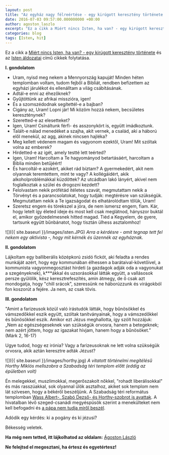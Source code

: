 ```yaml
---
layout: post
title: "Az egyház nagy félreértése - egy kirúgott keresztény története III. rész"
date: 2016-07-03 09:57:00.000000000 +00:00
author: agoston_laszlo
excerpt: "Ez a cikk a Miért nincs Isten, ha van? - egy kirúgott keresztény története és az Isten áldozatai című cikkek folytatása."
categories: blog
tags: [Isten, hit]
---
```

Ez a cikk a [Miért nincs Isten, ha van? - egy kirúgott keresztény története](http://agostonlaszlo.hu/hu/blog/51-miert-nincs-isten-ha-van) és az [Isten áldozatai](http://agostonlaszlo.hu/hu/blog/59-isten-aldozatai-egy-kirugott-kereszteny-tortenete-ii-resz) című cikkek folytatása.


**I. gondolatom**

- Uram, nyisd meg nekem a Mennyország kapuját! Minden héten templomban voltam, tudom fejből a Bibliát, rendben befizettem az egyházi járulékot és ellenálltam a világ csábításának.
- Adtál-e enni az éhezőknek?
- Gyűjtöttünk az afrikai misszióra, igen!
- És a szomszédodnak segítettél-e a bajban?
- Cigány az, Uram! Lopni jár! Mi közöm hozzá nekem, becsületes kereszténynek?
- Szeretted-e az elesetteket?
- Igen, Uram! Csináltunk férfi- és asszonykört is, együtt imádkoztunk.
- Talált-e nálad menedéket a szajha, akit vernek, a család, aki a háború elől menekül, az agg, akinek nincsen hajléka?
- Meg kellett védenem magam és vagyonom ezektől, Uram! Mit szóltak volna az emberek?
- Hirdetted-e az igét, amely testté lett teérted?
- Igen, Uram! Harcoltam a Te hagyományod betartásáért, harcoltam a Biblia minden betűjéért!
- És harcoltál-e azokért, akiket rád bíztam? A gyermekedért, akit nem olyannak teremtettem, mint te vagy? A kollégáidért, akik alkoholproblémákkal küzdöttek? Az utcádban lakó lányért, akivel nem foglalkoztak a szülei és drogozni kezdett?
- Felolvastam nekik prófétád ítéletes szavát, megmutattam nekik a Törvényt és a parancsolatokat, hogy tudják: megtérésre van szükségük. Megmutattam nekik a Te igazságodat és elhatárolódtam tőlük, Uram!
- Szeretsz engem és törekszel a jóra, de nem ismersz engem, fiam. Kár, hogy letelt így életed ideje és most kell csak meglátnod, hányszor buktál el, amikor győzedelmesnek hitted magad. Tiéd a Kegyelem, de gyere, tartsunk együtt bűnbánatot, hogy tisztán ülhess asztalomhoz!

![]({{ site.baseurl }}/images/isten.JPG)
*Arra a kérdésre - amit tegnap tett fel nekem egy aktivista -, hogy mit kérnék és üzennék az egyháznak.*

**II. gondolatom**

Lájkoltam egy balliberális középkorú zsidó fickót, aki feladta a rendes munkáját azért, hogy egy kommunában élhessen a barátaival-követőivel, a kommunista vagyonmegosztást hirdeti (a gazdagok adják oda a vagyonukat a szegényeknek), k***ákkal és uzsorásokkal látták együtt, a vallásosok persze gyűlölik, kész keresztrefeszítés, amin átmegy, de ő csak azt mondogatja, hogy "chill srácok", szeressünk ne háborúzzunk és virágokból fon koszorút a fejére. Ja nem, az csak tövis.

**III. gondolatom**

"Amint a farizeusok közül való írástudók látták, hogy bűnösökkel és vámszedőkkel eszik együtt, szóltak tanítványainak, hogy a vámszedőkkel és bűnösökkel eszik. Amikor ezt Jézus meghallotta, így szólt hozzájuk: „Nem az egészségeseknek van szükségük orvosra, hanem a betegeknek; nem azért jöttem, hogy az igazakat hívjam, hanem hogy a bűnösöket.” (Márk 2, 16-17)

Ugye tudod, hogy ez irónia? Vagy a farizeusoknak ne lett volna szükségük orvosra, akik aztán keresztre adták Jézust?

![]({{ site.baseurl }}/images/horthy.jpg)
*A vitatott történelmi megítélésű Horthy Miklós mellszobra a Szabadság téri templom előtt (eddig az épületben volt)*

Én melegekkel, muszlimokkal, megerőszakolt nőkkel, "rohadt liberálisokkal" és más rasszúakkal, sok olyannal ülök asztalhoz, akiket sok templom nem lát szívesen, hogy a békéről beszéljünk. A Szabadság téri református templomban [Wass Albert-, Szabó Dezső- és Horthy-szobrot is avattak](http://www.168ora.hu/itthon/horthy-miklos-ifj-hegedus-lorant-jobbik-reformatus-egyhaz-tiltakozas-palastjog-120457.html). A hivatalban lévő szeged-csanádi megyéspüsök szerint a menekülteket nem kell befogadni és [a pápa nem tudja miről beszél](http://index.hu/belfold/2015/09/08/kiss-rigo_a_papa_nem_tudja_mirol_beszel/).

Adódik egy kérdés: ki a pogány és ki jézusi?

Békesség veletek.

**Ha még nem tetted, itt lájkolhatod az oldalam:**
[Ágoston László](https://www.facebook.com/agostonlaszloartist) 

**Ne felejtsd el megosztani, ha értesz és egyetértesz!**
